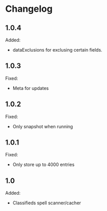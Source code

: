 # Changelog

## 1.0.4

Added:

* dataExclusions for exclusing certain fields.

## 1.0.3

Fixed:

* Meta for updates

## 1.0.2

Fixed:

* Only snapshot when running

## 1.0.1

Fixed:

* Only store up to 4000 entries

## 1.0

Added:

* Classifieds spell scanner/cacher
